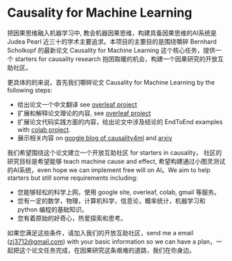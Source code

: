# Causality for Machine Learning

把因果思维融入机器学习中, 教会机器因果思维，构建具备因果思维的AI系统是 Judea Pearl 近三十的学术主要追求。本项目的主要目的是围绕嚼碎 Bernhard Scholkopf 的最新论文 Causality for Machine Learning 这个核心任务，提供一个 starters for causality research 抱团取暖的机会，构建一个因果研究的开放互助社区。

更具体的的来说，首先我们嚼碎论文  Causality for Machine Learning by the following steps:

- 给出论文一个中文翻译 see [overleaf project](https://www.overleaf.com/read/ycvzvfbhtbfj)
- 扩展和解释论文理论的内容, see [overleaf project](https://www.overleaf.com/read/ycvzvfbhtbfj)
- 扩展论文代码实践方面的内容，给出论文中涉及结论的 EndToEnd examples with [colab project](https://drive.google.com/open?id=1nnd_03vP2US1Hm4hllCkHgI7omqz51W5). 
- 展示相关内容 on [google blog of causality4ml](https://sites.google.com/view/causality4ml/home) and [arxiv](https://www.overleaf.com/read/ycvzvfbhtbfj)


我们希望围绕这个论文建立一个开放互助社区 for starters in causality， 社区的研究目标是希望能够 teach machine cause and effect, 希望构建通过小图灵测试的AI系统，even hope we can implement free will on AI。We aim to help starters but still some requirements including:

- 您能够轻松的科学上网，使用 google site, overleaf, colab, gmail 等服务。
- 您有一定的数学，物理，计算机科学，信息论，概率统计，机器学习和 python 编程的基础知识。
- 您有着原始的好奇心，热爱探索和思考。

如果您满足这些条件，请加入我们的开放互助社区，send me a email (zj3712@gmail.com) with your basic information so we can have a plan，一起把这个论文任务完成，在因果研究这条艰难的道路，我们在你身边。
